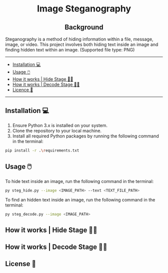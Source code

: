 <h1 align="center">Image Steganography</h1>
<h2 align="center">Background</h2>

Steganography is a method of hiding information within a file, message, image, or video. This project involves both hiding text inside an image and finding hidden text within an image. (Supported file type: PNG)

---

- [Installation 💻](#installation-)
- [Usage 🖱️](#usage-️)
- [How it works | Hide Stage 👨‍💻](#hide-️)
- [How it works | Decode Stage 🕵️‍♂️](#decode-️)
- [Licence 📄](#license-)

---

## Installation 💻

1. Ensure Python 3.x is installed on your system.
2. Clone the repository to your local machine.
3. Install all required Python packages by running the following command in the terminal:

```bash
pip install -r .\requirements.txt
```


## Usage 🖱️

To hide text inside an image, run the following command in the terminal:

```bash
py steg_hide.py --image <IMAGE_PATH> --text <TEXT_FILE_PATH>
```

To find an hidden text inside an image, run the following command in the terminal:

```bash
py steg_decode.py --image <IMAGE_PATH>
```


## How it works | Hide Stage 👨‍💻


## How it works | Decode Stage 🕵️‍♂️

## License 📄

